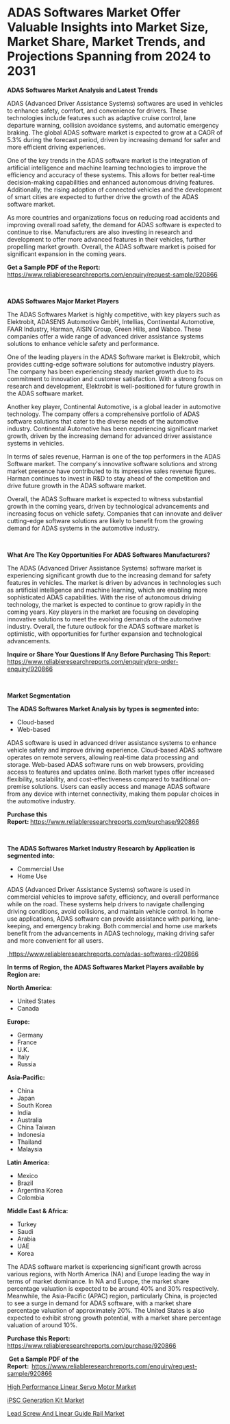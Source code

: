 <p><h1>ADAS Softwares Market Offer Valuable Insights into Market Size, Market Share, Market Trends, and Projections Spanning from 2024 to 2031</h1></p><p><strong>ADAS Softwares Market Analysis and Latest Trends</strong></p>
<p><p>ADAS (Advanced Driver Assistance Systems) softwares are used in vehicles to enhance safety, comfort, and convenience for drivers. These technologies include features such as adaptive cruise control, lane departure warning, collision avoidance systems, and automatic emergency braking. The global ADAS software market is expected to grow at a CAGR of 5.3% during the forecast period, driven by increasing demand for safer and more efficient driving experiences.</p><p>One of the key trends in the ADAS software market is the integration of artificial intelligence and machine learning technologies to improve the efficiency and accuracy of these systems. This allows for better real-time decision-making capabilities and enhanced autonomous driving features. Additionally, the rising adoption of connected vehicles and the development of smart cities are expected to further drive the growth of the ADAS software market.</p><p>As more countries and organizations focus on reducing road accidents and improving overall road safety, the demand for ADAS software is expected to continue to rise. Manufacturers are also investing in research and development to offer more advanced features in their vehicles, further propelling market growth. Overall, the ADAS software market is poised for significant expansion in the coming years.</p></p>
<p><strong>Get a Sample PDF of the Report:&nbsp;</strong> <a href="https://www.reliableresearchreports.com/enquiry/request-sample/920866">https://www.reliableresearchreports.com/enquiry/request-sample/920866</a></p>
<p>&nbsp;</p>
<p><strong>ADAS Softwares Major Market Players</strong></p>
<p><p>The ADAS Softwares Market is highly competitive, with key players such as Elektrobit, ADASENS Automotive GmbH, Intellias, Continental Automotive, FAAR Industry, Harman, AISIN Group, Green Hills, and Wabco. These companies offer a wide range of advanced driver assistance systems solutions to enhance vehicle safety and performance.</p><p>One of the leading players in the ADAS Software market is Elektrobit, which provides cutting-edge software solutions for automotive industry players. The company has been experiencing steady market growth due to its commitment to innovation and customer satisfaction. With a strong focus on research and development, Elektrobit is well-positioned for future growth in the ADAS software market.</p><p>Another key player, Continental Automotive, is a global leader in automotive technology. The company offers a comprehensive portfolio of ADAS software solutions that cater to the diverse needs of the automotive industry. Continental Automotive has been experiencing significant market growth, driven by the increasing demand for advanced driver assistance systems in vehicles.</p><p>In terms of sales revenue, Harman is one of the top performers in the ADAS Software market. The company's innovative software solutions and strong market presence have contributed to its impressive sales revenue figures. Harman continues to invest in R&D to stay ahead of the competition and drive future growth in the ADAS software market.</p><p>Overall, the ADAS Software market is expected to witness substantial growth in the coming years, driven by technological advancements and increasing focus on vehicle safety. Companies that can innovate and deliver cutting-edge software solutions are likely to benefit from the growing demand for ADAS systems in the automotive industry.</p></p>
<p>&nbsp;</p>
<p><strong>What Are The Key Opportunities For ADAS Softwares Manufacturers?</strong></p>
<p><p>The ADAS (Advanced Driver Assistance Systems) software market is experiencing significant growth due to the increasing demand for safety features in vehicles. The market is driven by advances in technologies such as artificial intelligence and machine learning, which are enabling more sophisticated ADAS capabilities. With the rise of autonomous driving technology, the market is expected to continue to grow rapidly in the coming years. Key players in the market are focusing on developing innovative solutions to meet the evolving demands of the automotive industry. Overall, the future outlook for the ADAS software market is optimistic, with opportunities for further expansion and technological advancements.</p></p>
<p><strong>Inquire or Share Your Questions If Any Before Purchasing This Report:</strong> <a href="https://www.reliableresearchreports.com/enquiry/pre-order-enquiry/920866">https://www.reliableresearchreports.com/enquiry/pre-order-enquiry/920866</a></p>
<p>&nbsp;</p>
<p><strong>Market Segmentation</strong></p>
<p><strong>The ADAS Softwares Market Analysis by types is segmented into:</strong></p>
<p><ul><li>Cloud-based</li><li>Web-based</li></ul></p>
<p><p>ADAS software is used in advanced driver assistance systems to enhance vehicle safety and improve driving experience. Cloud-based ADAS software operates on remote servers, allowing real-time data processing and storage. Web-based ADAS software runs on web browsers, providing access to features and updates online. Both market types offer increased flexibility, scalability, and cost-effectiveness compared to traditional on-premise solutions. Users can easily access and manage ADAS software from any device with internet connectivity, making them popular choices in the automotive industry.</p></p>
<p><strong>Purchase this Report:&nbsp;</strong><a href="https://www.reliableresearchreports.com/purchase/920866">https://www.reliableresearchreports.com/purchase/920866</a></p>
<p>&nbsp;</p>
<p><strong>The ADAS Softwares Market Industry Research by Application is segmented into:</strong></p>
<p><ul><li>Commercial Use</li><li>Home Use</li></ul></p>
<p><p>ADAS (Advanced Driver Assistance Systems) software is used in commercial vehicles to improve safety, efficiency, and overall performance while on the road. These systems help drivers to navigate challenging driving conditions, avoid collisions, and maintain vehicle control. In home use applications, ADAS software can provide assistance with parking, lane-keeping, and emergency braking. Both commercial and home use markets benefit from the advancements in ADAS technology, making driving safer and more convenient for all users.</p></p>
<p><a href="https://www.reliableresearchreports.com/adas-softwares-r920866">&nbsp;https://www.reliableresearchreports.com/adas-softwares-r920866</a></p>
<p><strong>In terms of Region, the ADAS Softwares Market Players available by Region are:</strong></p>
<p>
    <p> <strong> North America: </strong>
        <ul>
            <li>United States</li>
            <li>Canada</li>
        </ul>
        </p> 
    <p> <strong> Europe: </strong>
        <ul>
            <li>Germany</li>
            <li>France</li>
            <li>U.K.</li>
            <li>Italy</li>
            <li>Russia</li>
        </ul>
        </p> 
    <p> <strong> Asia-Pacific: </strong>
        <ul>
            <li>China</li>
            <li>Japan</li>
            <li>South Korea</li>
            <li>India</li>
            <li>Australia</li>
            <li>China Taiwan</li>
            <li>Indonesia</li>
            <li>Thailand</li>
            <li>Malaysia</li>
        </ul>
        </p> 
    <p> <strong> Latin America: </strong>
        <ul>
            <li>Mexico</li>
            <li>Brazil</li>
            <li>Argentina Korea</li>
            <li>Colombia</li>
        </ul>
        </p> 
    <p> <strong> Middle East & Africa: </strong>
        <ul>
            <li>Turkey</li>
            <li>Saudi</li>
            <li>Arabia</li>
            <li>UAE</li>
            <li>Korea</li>
        </ul>
    </p>
    </p>
<p><p>The ADAS software market is experiencing significant growth across various regions, with North America (NA) and Europe leading the way in terms of market dominance. In NA and Europe, the market share percentage valuation is expected to be around 40% and 30% respectively. Meanwhile, the Asia-Pacific (APAC) region, particularly China, is projected to see a surge in demand for ADAS software, with a market share percentage valuation of approximately 20%. The United States is also expected to exhibit strong growth potential, with a market share percentage valuation of around 10%.</p></p>
<p><strong>Purchase this Report: </strong><a href="https://www.reliableresearchreports.com/purchase/920866">https://www.reliableresearchreports.com/purchase/920866</a></p>
<p>&nbsp;<strong>Get a Sample PDF of the Report:&nbsp;&nbsp;</strong><a href="https://www.reliableresearchreports.com/enquiry/request-sample/920866">https://www.reliableresearchreports.com/enquiry/request-sample/920866</a></p>
<p><strong></strong></p>
<p><p><a href="https://www.linkedin.com/pulse/high-performance-linear-servo-motor-market-size-reveals-iwrde?trackingId=TphEzsvVGs7%2BLrDh3ja8zA%3D%3D">High Performance Linear Servo Motor Market</a></p><p><a href="https://www.linkedin.com/pulse/ipsc-generation-kit-market-analysis-sze-forecasted-period-stahe">iPSC Generation Kit Market</a></p><p><a href="https://www.linkedin.com/pulse/lead-screw-linear-guide-rail-market-outlook-industry-overview-thlje">Lead Screw And Linear Guide Rail Market</a></p></p>